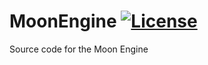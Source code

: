 # MoonEngine [![License](https://img.shields.io/github/license/JonasAlmaas/MoonEngine.svg)](https://github.com/JonasAlmaas/MoonEngine/blob/main/LICENSE)
Source code for the Moon Engine
